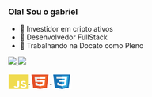 ### Ola! Sou o gabriel 

- 🔭 Investidor em cripto ativos
- 🌱 Desenvolvedor FullStack 
- 👯 Trabalhando na Docato como Pleno

<div>
  <a href="https://github.com/GabrielRenovato">
    <img height="180em"
      src="https://github-readme-stats.vercel.app/api?username=GabrielRenovato&show_icons=true&theme=dark&include_all_commits=true&count_private=true" />
    <img height="180em"
      src="https://github-readme-stats.vercel.app/api/top-langs/?username=GabrielRenovato&layout=compact&langs_count=7&theme=dark" />
</div>
  <div style="display: inline_block"><br>
  <img align="center" alt="Gabriel" height="30" width="40"
    src="https://raw.githubusercontent.com/devicons/devicon/master/icons/javascript/javascript-plain.svg">
  <img align="center" alt="gabriel-HTML" height="30" width="40"
    src="https://raw.githubusercontent.com/devicons/devicon/master/icons/html5/html5-original.svg">
  <img align="center" alt="gabriel-CSS" height="30" width="40"
    src="https://raw.githubusercontent.com/devicons/devicon/master/icons/css3/css3-original.svg">
</div>
